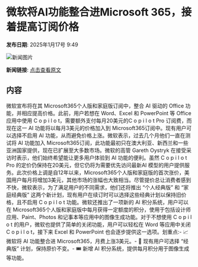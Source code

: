 # ​微软将AI功能整合进Microsoft 365，接着提高订阅价格

**发布日期**: 2025年1月17号 9:49

![新闻图片](https://upload.chinaz.com/2025/0117/6387270414993159365196974.png)

**新闻链接**: [点击查看原文](https://www.aibase.com/zh/news/14792)

## 内容

微软宣布将在其 Microsoft365个人版和家庭版订阅中，整合 AI 驱动的 Office 功能，并相应提高价格。此前，用户若想在 Word、Excel 和 PowerPoint 等 Office 应用中使用 C o p i l o t，需要额外支付每月20美元的C o p i l o t Pro 订阅费，而现在这一 AI 功能将以每月3美元的价格加入到 Microsoft365订阅中。现有用户可以选择不启用 AI 功能，从而避免价格上涨。微软表示，过去几个月他们一直在测试将 AI 功能加入 Microsoft365订阅，此功能最初只在澳大利亚、新西兰和一些亚洲国家提供，现在已扩展至大多数市场。微软的高管 Gareth Oystryk 在接受采访时表示，他们始终希望能让更多用户体验到 AI 功能的便利。虽然 C o p i l o t Pro 的定价仍保持在20美元，但它仍将为需要优先访问最新AI 模型的用户提供服务。此次价格上调是自12年以来，Microsoft365个人版和家庭版的首次涨价，美国用户每月将增加3美元，其他市场的涨幅也大致相当。尽管提价总让消费者感到不快，微软表示，为了满足用户的不同需求，他们还将推出 “个人经典版” 和 “家庭经典版” 这两个新计划，现有用户在续订时可以选择这些经典计划以保持旧价格，且不启用 C o p i l o t 功能。微软还推出了一项新的 AI 积分系统，用户可以在 Microsoft365个人版和家庭版中每月获得一定额度的积分，使用于包括设计师应用、Paint、Photos 和记事本等应用中的图像生成功能。对于不想使用 C o p i l o t 的用户，微软也提供了简单的关闭功能，用户可以轻松在 Word 等应用中关闭 C o p i l o t，接下来 Excel 和 PowerPoint 也会逐步提供这一选项。划重点:- 📈 微软将 AI 功能整合进 Microsoft365，月费上涨3美元。- 📅 现有用户可选择 “经典版” 计划，保持原价不变。- 🎟️ 新增 AI 积分系统，提供每月积分用于图像生成等功能。
